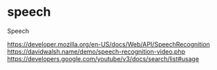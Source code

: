 # speech
Speech 

https://developer.mozilla.org/en-US/docs/Web/API/SpeechRecognition
https://davidwalsh.name/demo/speech-recognition-video.php
https://developers.google.com/youtube/v3/docs/search/list#usage